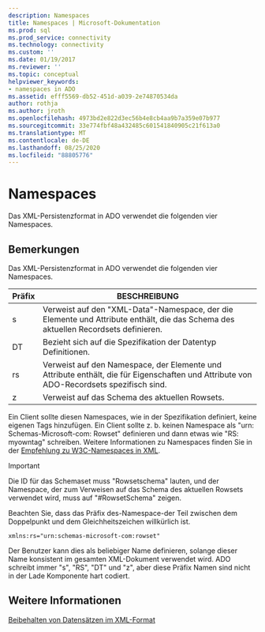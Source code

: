 ```yaml
---
description: Namespaces
title: Namespaces | Microsoft-Dokumentation
ms.prod: sql
ms.prod_service: connectivity
ms.technology: connectivity
ms.custom: ''
ms.date: 01/19/2017
ms.reviewer: ''
ms.topic: conceptual
helpviewer_keywords:
- namespaces in ADO
ms.assetid: efff5569-db52-451d-a039-2e74870534da
author: rothja
ms.author: jroth
ms.openlocfilehash: 4973bd2e822d3ec56b4e8cb4aa9b7a359e07b977
ms.sourcegitcommit: 33e774fbf48a432485c601541840905c21f613a0
ms.translationtype: MT
ms.contentlocale: de-DE
ms.lasthandoff: 08/25/2020
ms.locfileid: "88805776"
---
```

# <a name="namespaces"></a>Namespaces
Das XML-Persistenzformat in ADO verwendet die folgenden vier Namespaces.  
  
## <a name="remarks"></a>Bemerkungen  
 Das XML-Persistenzformat in ADO verwendet die folgenden vier Namespaces.  
  
|Präfix|BESCHREIBUNG|  
|------------|-----------------|  
|s|Verweist auf den "XML-Data"-Namespace, der die Elemente und Attribute enthält, die das Schema des aktuellen Recordsets definieren.|  
|DT|Bezieht sich auf die Spezifikation der Datentyp Definitionen.|  
|rs|Verweist auf den Namespace, der Elemente und Attribute enthält, die für Eigenschaften und Attribute von ADO-Recordsets spezifisch sind.|  
|z|Verweist auf das Schema des aktuellen Rowsets.|  
  
 Ein Client sollte diesen Namespaces, wie in der Spezifikation definiert, keine eigenen Tags hinzufügen. Ein Client sollte z. b. keinen Namespace als "urn: Schemas-Microsoft-com: Rowset" definieren und dann etwas wie "RS: myowntag" schreiben. Weitere Informationen zu Namespaces finden Sie in der [Empfehlung zu W3C-Namespaces in XML](http://www.w3.org/TR/REC-xml-names/).  
  
> [!IMPORTANT]
>  Die ID für das Schemaset muss "Rowsetschema" lauten, und der Namespace, der zum Verweisen auf das Schema des aktuellen Rowsets verwendet wird, muss auf "#RowsetSchema" zeigen.  
  
 Beachten Sie, dass das Präfix des-Namespace-der Teil zwischen dem Doppelpunkt und dem Gleichheitszeichen willkürlich ist.  
  
```  
xmlns:rs="urn:schemas-microsoft-com:rowset"  
```  
  
 Der Benutzer kann dies als beliebiger Name definieren, solange dieser Name konsistent im gesamten XML-Dokument verwendet wird. ADO schreibt immer "s", "RS", "DT" und "z", aber diese Präfix Namen sind nicht in der Lade Komponente hart codiert.  
  
## <a name="see-also"></a>Weitere Informationen  
 [Beibehalten von Datensätzen im XML-Format](./persisting-records-in-xml-format.md)